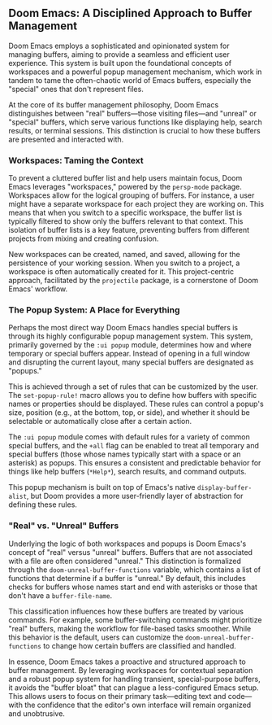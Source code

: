 ## Doom Emacs: A Disciplined Approach to Buffer Management

Doom Emacs employs a sophisticated and opinionated system for managing buffers, aiming to provide a seamless and efficient user experience. This system is built upon the foundational concepts of workspaces and a powerful popup management mechanism, which work in tandem to tame the often-chaotic world of Emacs buffers, especially the "special" ones that don't represent files.

At the core of its buffer management philosophy, Doom Emacs distinguishes between "real" buffers—those visiting files—and "unreal" or "special" buffers, which serve various functions like displaying help, search results, or terminal sessions. This distinction is crucial to how these buffers are presented and interacted with.

### Workspaces: Taming the Context

To prevent a cluttered buffer list and help users maintain focus, Doom Emacs leverages "workspaces," powered by the `persp-mode` package. Workspaces allow for the logical grouping of buffers. For instance, a user might have a separate workspace for each project they are working on. This means that when you switch to a specific workspace, the buffer list is typically filtered to show only the buffers relevant to that context. This isolation of buffer lists is a key feature, preventing buffers from different projects from mixing and creating confusion.

New workspaces can be created, named, and saved, allowing for the persistence of your working session. When you switch to a project, a workspace is often automatically created for it. This project-centric approach, facilitated by the `projectile` package, is a cornerstone of Doom Emacs' workflow.

### The Popup System: A Place for Everything

Perhaps the most direct way Doom Emacs handles special buffers is through its highly configurable popup management system. This system, primarily governed by the `:ui popup` module, determines how and where temporary or special buffers appear. Instead of opening in a full window and disrupting the current layout, many special buffers are designated as "popups."

This is achieved through a set of rules that can be customized by the user. The `set-popup-rule!` macro allows you to define how buffers with specific names or properties should be displayed. These rules can control a popup's size, position (e.g., at the bottom, top, or side), and whether it should be selectable or automatically close after a certain action.

The `:ui popup` module comes with default rules for a variety of common special buffers, and the `+all` flag can be enabled to treat all temporary and special buffers (those whose names typically start with a space or an asterisk) as popups. This ensures a consistent and predictable behavior for things like help buffers (`*Help*`), search results, and command outputs.

This popup mechanism is built on top of Emacs's native `display-buffer-alist`, but Doom provides a more user-friendly layer of abstraction for defining these rules.

### "Real" vs. "Unreal" Buffers

Underlying the logic of both workspaces and popups is Doom Emacs's concept of "real" versus "unreal" buffers. Buffers that are not associated with a file are often considered "unreal." This distinction is formalized through the `doom-unreal-buffer-functions` variable, which contains a list of functions that determine if a buffer is "unreal." By default, this includes checks for buffers whose names start and end with asterisks or those that don't have a `buffer-file-name`.

This classification influences how these buffers are treated by various commands. For example, some buffer-switching commands might prioritize "real" buffers, making the workflow for file-based tasks smoother. While this behavior is the default, users can customize the `doom-unreal-buffer-functions` to change how certain buffers are classified and handled.

In essence, Doom Emacs takes a proactive and structured approach to buffer management. By leveraging workspaces for contextual separation and a robust popup system for handling transient, special-purpose buffers, it avoids the "buffer bloat" that can plague a less-configured Emacs setup. This allows users to focus on their primary task—editing text and code—with the confidence that the editor's own interface will remain organized and unobtrusive.
